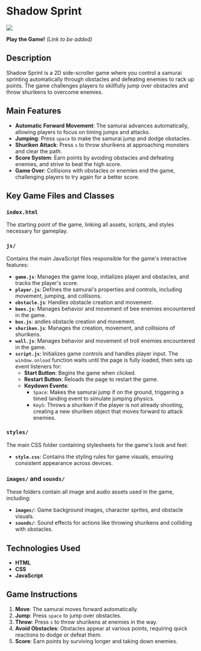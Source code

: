 # Shadow Sprint

![](https://img.freepik.com/vecteurs-libre/batiment-chinois-fond-vectoriel-dessin-anime-rue-ville-maison-ville-chine-lanterne-rouge-pour-illustration-paysage-urbain-festival-nouvel-an-panorama-conception-decoration-architecture-asiatique-traditionnelle_107791-22807.jpg?t=st=1730908088~exp=1730911688~hmac=a9ad76cb4a2c11ab0fd99d861926448f393ca65abced1a9f407aee6391e14879&w=1480)

**Play the Game!** _(Link to be added)_

## Description

Shadow Sprint is a 2D side-scroller game where you control a samurai sprinting automatically through obstacles and defeating enemies to rack up points. The game challenges players to skillfully jump over obstacles and throw shurikens to overcome enemies.

## Main Features

- **Automatic Forward Movement**: The samurai advances automatically, allowing players to focus on timing jumps and attacks.
- **Jumping**: Press `space` to make the samurai jump and dodge obstacles.
- **Shuriken Attack**: Press `s` to throw shurikens at approaching monsters and clear the path.
- **Score System**: Earn points by avoiding obstacles and defeating enemies, and strive to beat the high score.
- **Game Over**: Collisions with obstacles or enemies end the game, challenging players to try again for a better score.

## Key Game Files and Classes

### `index.html`

The starting point of the game, linking all assets, scripts, and styles necessary for gameplay.

### `js/`

Contains the main JavaScript files responsible for the game's interactive features:

- **`game.js`**: Manages the game loop, initializes player and obstacles, and tracks the player's score.
- **`player.js`**: Defines the samurai's properties and controls, including movement, jumping, and collisons.
- **`obstacle.js`**: Handles obstacle creation and movement.
- **`bees.js`**: Manages behavior and movement of bee enemies encountered in the game.
- **`box.js`**: andles obstacle creation and movement.
- **`shuriken.js`**: Manages the creation, movement, and collisions of shurikens.
- **`wall.js`**: Manages behavior and movement of troll enemies encountered in the game.
- **`script.js`**: Initializes game controls and handles player input. The `window.onload` function waits until the page is fully loaded, then sets up event listeners for:
  - **Start Button**: Begins the game when clicked.
  - **Restart Button**: Reloads the page to restart the game.
  - **Keydown Events**:
    - `Space`: Makes the samurai jump if on the ground, triggering a timed landing event to simulate jumping physics.
    - `KeyS`: Throws a shuriken if the player is not already shooting, creating a new shuriken object that moves forward to attack enemies.

### `styles/`

The main CSS folder containing stylesheets for the game's look and feel:

- **`style.css`**: Contains the styling rules for game visuals, ensuring consistent appearance across devices.

### `images/` and `sounds/`

These folders contain all image and audio assets used in the game, including:

- **`images/`**: Game background images, character sprites, and obstacle visuals.
- **`sounds/`**: Sound effects for actions like throwing shurikens and colliding with obstacles.

## Technologies Used

- **HTML**
- **CSS**
- **JavaScript**

## Game Instructions

1. **Move**: The samurai moves forward automatically.
2. **Jump**: Press `space` to jump over obstacles.
3. **Throw**: Press `s` to throw shurikens at enemies in the way.
4. **Avoid Obstacles**: Obstacles appear at various points, requiring quick reactions to dodge or defeat them.
5. **Score**: Earn points by surviving longer and taking down enemies.
